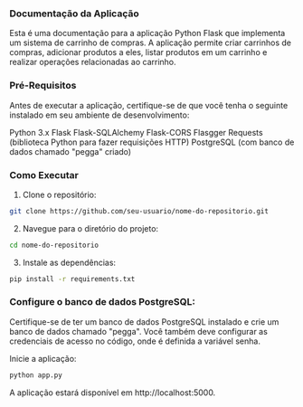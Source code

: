 
### Documentação da Aplicação
Esta é uma documentação para a aplicação Python Flask que implementa um sistema de carrinho de compras. A aplicação permite criar carrinhos de compras, adicionar produtos a eles, listar produtos em um carrinho e realizar operações relacionadas ao carrinho.

### Pré-Requisitos
Antes de executar a aplicação, certifique-se de que você tenha o seguinte instalado em seu ambiente de desenvolvimento:

Python 3.x
Flask
Flask-SQLAlchemy
Flask-CORS
Flasgger
Requests (biblioteca Python para fazer requisições HTTP)
PostgreSQL (com banco de dados chamado "pegga" criado)

### Como Executar

1. Clone o repositório:

```bash
git clone https://github.com/seu-usuario/nome-do-repositorio.git
```

2. Navegue para o diretório do projeto:

```bash
cd nome-do-repositorio
```

3. Instale as dependências:

```bash
pip install -r requirements.txt
```

### Configure o banco de dados PostgreSQL:

Certifique-se de ter um banco de dados PostgreSQL instalado e crie um banco de dados chamado "pegga". Você também deve configurar as credenciais de acesso no código, onde é definida a variável senha.

Inicie a aplicação:

```bash
python app.py
```

A aplicação estará disponível em http://localhost:5000.
